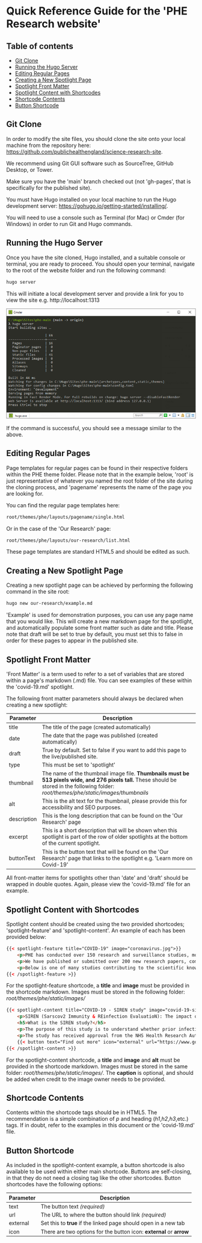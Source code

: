 # Quick Reference Guide for the 'PHE Research website'

## Table of contents
 * [Git Clone](#git-clone)
 * [Running the Hugo Server](#running-the-hugo-server)
 * [Editing Regular Pages](#editing-regular-pages)
 * [Creating a New Spotlight Page](#creating-a-new-spotlight-page)
 * [Spotlight Front Matter](#spotlight-front-matter)
 * [Spotlight Content with Shortcodes](#spotlight-content-with-shortcodes)
 * [Shortcode Contents](#shortcode-contents)
 * [Button Shortcode](#button-shortcode)

## Git Clone
In order to modify the site files, you should clone the site onto your local machine from the repository here: https://github.com/publichealthengland/science-research-site.

We recommend using Git GUI software such as SourceTree, GitHub Desktop, or Tower.

Make sure you have the 'main' branch checked out (not 'gh-pages', that is specifically for the published site).

You must have Hugo installed on your local machine to run the Hugo development server: https://gohugo.io/getting-started/installing/.

You will need to use a console such as Terminal (for Mac) or Cmder (for Windows) in order to run Git and Hugo commands.

## Running the Hugo Server
Once you have the site cloned, Hugo installed, and a suitable console or terminal, you are ready to proceed. You should open your terminal, navigate to the root of the website folder and run the following command: 

```bash
hugo server
```

This will initiate a local development server and provide a link for you to view the site e.g. http://localhost:1313

![hugo.png](hugo.png)

If the command is successful, you should see a message similar to the above.

## Editing Regular Pages
Page templates for regular pages can be found in their respective folders within the PHE theme folder. Please note that in the example below, 'root' is just representative of whatever you named the root folder of the site during the cloning process, and 'pagename' represents the name of the page you are looking for.

You can find the regular page templates here:

```bash
root/themes/phe/layouts/pagename/single.html 
```

Or in the case of the 'Our Research' page:

```bash
root/themes/phe/layouts/our-research/list.html 
```

These page templates are standard HTML5 and should be edited as such.

## Creating a New Spotlight Page
Creating a new spotlight page can be achieved by performing the following command in the site root:

```bash
hugo new our-research/example.md
```

'Example' is used for demonstration purposes, you can use any page name that you would like. This will create a new markdown page for the spotlight, and automatically populate some front matter such as date and title. Please note that draft will be set to true by default, you must set this to false in order for these pages to appear in the published site.


## Spotlight Front Matter
'Front Matter' is a term used to refer to a set of variables that are stored within a page's markdown (.md) file. You can see examples of these within the 'covid-19.md' spotlight.

The following front matter parameters should always be declared when creating a new spotlight:

Parameter   | Description
---------   | -----------
title       | The title of the page (created automatically)
date        | The date that the page was published (created automatically)
draft       | True by default. Set to false if you want to add this page to the live/published site.
type        | This must be set to 'spotlight'
thumbnail   | The name of the thumbnail image file. **Thumbnails must be 513 pixels wide, and 276 pixels tall.** These should be stored in the following folder: *root/themes/phe/static/images/thumbnails*
alt         | This is the alt text for the thumbnail, please provide this for accessibility and SEO purposes.
description | This is the long description that can be found on the 'Our Research' page
excerpt     | This is a short description that will be shown when this spotlight is part of the row of older spotlights at the bottom of the current spotlight.
buttonText  | This is the button text that will be found on the 'Our Research' page that links to the spotlight e.g. 'Learn more on Covid-19'

All front-matter items for spotlights other than 'date' and 'draft' should be wrapped in double quotes. Again, please view the 'covid-19.md' file for an example.

## Spotlight Content with Shortcodes
Spotlight content should be created using the two provided shortcodes; 'spotlight-feature' and 'spotlight-content'. An example of each has been provided below:

```html
{{< spotlight-feature title="COVID-19" image="coronavirus.jpg">}}
    <p>PHE has conducted over 150 research and surveillance studies, most in collaboration with academics, to better understand SARS CoV-2 virus and its transmission.</p>
    <p>We have published or submitted over 200 new research papers, commentaries and editorials on all aspects of the SARS CoV-2 virus, the illness it causes and how to mitigate the impacts of the pandemic.</p>
    <p>Below is one of many studies contributing to the scientific knowledge base for the virus.</p>
{{< /spotlight-feature >}}
```

For the spotlight-feature shortcode, a **title** and **image** must be provided in the shortcode markdown. Images must be stored in the following folder: *root/themes/phe/static/images/*

```html
{{< spotlight-content title="COVID-19 - SIREN study" image="covid-19-siren-study.jpg" alt="Covid-19." caption="Credit: Maksim Tkachenko" >}}
    <p>SIREN (Sarscov2 Immunity & REinfection EvaluatioN): The impact of detectable anti SARS-COV2 antibody on the incidence of COVID-19 in healthcare workers</p>
    <h5>What is the SIREN study?</h5>
    <p>The purpose of this study is to understand whether prior infection with SARS-CoV2 (the virus that causes COVID-19) protects against future infection with the same virus.</p>
    <p>The study has received approval from the NHS Health Research Authority Berkshire Research Ethics Committee and is funded by the National Institute of Health Research and Public Health England.</p>
    {{< button text="Find out more" icon="external" url="https://www.gov.uk/government/news/past-covid-19-infection-provides-some-immunity-but-people-may-still-carry-and-transmit-virus" external="true">}}
{{< /spotlight-content >}}
```

For the spotlight-content shortcode, a **title** and **image** and **alt** must be provided in the shortcode markdown. Images must be stored in the same folder: *root/themes/phe/static/images/*. The **caption** is optional, and should be added when credit to the image owner needs to be provided.

## Shortcode Contents
Contents within the shortcode tags should be in HTML5. The recommendation is a simple combination of *p* and heading (*h1*,*h2*,*h3*,etc.) tags. If in doubt, refer to the examples in this document or the 'covid-19.md' file.

## Button Shortcode
As included in the spotlight-content example, a button shortcode is also available to be used within either main shortcode. Buttons are self-closing, in that they do not need a closing tag like the other shortcodes. Button shortcodes have the following options:

Parameter | Description
----      | -----------
text      | The button text *(required)*
url       | The URL to where the button should link *(required)*
external  | Set this to **true** if the linked page should open in a new tab
icon      | There are two options for the button icon: **external** or **arrow**

